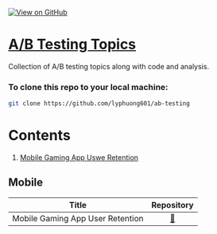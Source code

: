 [![View on GitHub](https://img.shields.io/badge/GitHub-View_on_GitHub-blue?logo=GitHub)](https://github.com/lyphuong601/ab-testing)  

# [A/B Testing Topics](https://github.com/lyphuong601/ab-testing)
Collection of A/B testing topics along with code and analysis.

### To clone this repo to your local machine:
```bash
git clone https://github.com/lyphuong601/ab-testing
```

# Contents
1. [Mobile Gaming App Uswe Retention](#mobile)


## Mobile

| Title        | Repository  |
| ------------- | :-----:|
| Mobile Gaming App User Retention| [🔗](https://github.com/lyphuong601/ab-testing/tree/main/Mobile-ab-testing)
